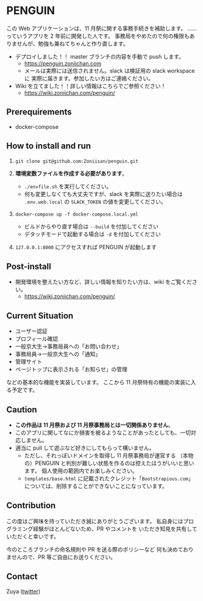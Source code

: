 # PENGUIN
この Web アプリケーションは、11 月祭に関する事務手続きを補助します。
……っていうアプリを 2 年前に開発した人です。
事務局をやめたので何の権限もありませんが、勉強も兼ねてちゃんと作り直します。

* デプロイしました！！ master ブランチの内容を手動で push します。
    * https://penguin.zoniichan.com
    * メールは実際には送信されません。slack は検証用の slack workspace に
    実際に届きます。参加したい方はご連絡ください。
* Wiki を立てました！！詳しい情報はこちらでご参照ください！
    * https://wiki.zoniichan.com/penguin/

## Prerequirements
* docker-compose

## How to install and run
1. `git clone git@github.com:Zoniisan/penguin.git`
1. **環境変数ファイルを作成する必要があります**。
    * `./envfile.sh` を実行してください。
    * 何も変更しなくても大丈夫ですが、slack を実際に送りたい場合は
    `.env.web.local` の `SLACK_TOKEN` の値を変更してください。

1. `docker-compose up -f docker-compose.local.yml`
    * ビルドからやり直す場合は `--build` を付加してください
    * デタッチモードで起動する場合は `-d` を付加してください
1. `127.0.0.1:8000` にアクセスすれば PENGUIN が起動します


## Post-install
* 開発環境を整えたい方など、詳しい情報を知りたい方は、wiki をご覧ください。
    * https://wiki.zoniichan.com/penguin/


## Current Situation
* ユーザー認証
* プロフィール確認
* 一般京大生→事務局員への「お問い合わせ」
* 事務局員→一般京大生への「通知」
* 管理サイト
* ページトップに表示される「お知らせ」の管理

などの基本的な機能を実装しています。
ここから 11 月祭特有の機能の実装に入る予定です。

## Caution
* **この作品は 11 月祭および 11 月祭事務局とは一切関係ありません**。
* このアプリに関してなにか損害を被るようなことがあったとしても、一切対応しません。
* 適当に pull して遊ぶなど好きにしてもらって構いません。
    * ただし、それっぽいドメインを取得し 11 月祭事務局が運営する
    （本物の）PENGUIN と判別が難しい状態を作るのは控えたほうがいいと思います。
    個人使用の範囲内でお楽しみください。
    * `templates/base.html` に記載されたクレジット「`Bootstrapious.com`」
    については、削除することができないことになっています。


## Contribution
この度はご興味を持っていただき誠にありがとうございます。
私自身にはプログラミング経験がほとんどないため、PR やコメントを
いただき知見を共有していただくと幸いです。

今のところブランチの命名規則や PR を送る際のポリシーなど
何も決めておりませんので、PR 等ご自由にお送りください。


## Contact
Zuya ([twitter](https://twitter.com/Zoniichan))
